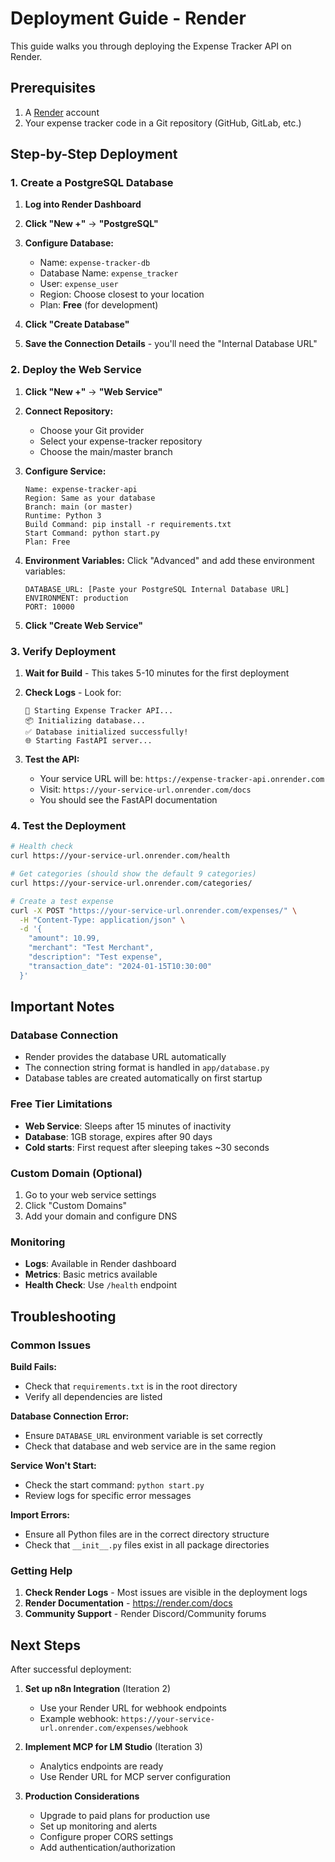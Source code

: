 # Deployment Guide - Render

This guide walks you through deploying the Expense Tracker API on Render.

## Prerequisites

1. A [Render](https://render.com) account
2. Your expense tracker code in a Git repository (GitHub, GitLab, etc.)

## Step-by-Step Deployment

### 1. Create a PostgreSQL Database

1. **Log into Render Dashboard**
2. **Click "New +"** → **"PostgreSQL"**
3. **Configure Database:**
   - Name: `expense-tracker-db`
   - Database Name: `expense_tracker`
   - User: `expense_user`
   - Region: Choose closest to your location
   - Plan: **Free** (for development)

4. **Click "Create Database"**
5. **Save the Connection Details** - you'll need the "Internal Database URL"

### 2. Deploy the Web Service

1. **Click "New +"** → **"Web Service"**
2. **Connect Repository:**
   - Choose your Git provider
   - Select your expense-tracker repository
   - Choose the main/master branch

3. **Configure Service:**
   ```
   Name: expense-tracker-api
   Region: Same as your database
   Branch: main (or master)
   Runtime: Python 3
   Build Command: pip install -r requirements.txt
   Start Command: python start.py
   Plan: Free
   ```

4. **Environment Variables:**
   Click "Advanced" and add these environment variables:
   ```
   DATABASE_URL: [Paste your PostgreSQL Internal Database URL]
   ENVIRONMENT: production
   PORT: 10000
   ```

5. **Click "Create Web Service"**

### 3. Verify Deployment

1. **Wait for Build** - This takes 5-10 minutes for the first deployment
2. **Check Logs** - Look for:
   ```
   🚀 Starting Expense Tracker API...
   📦 Initializing database...
   ✅ Database initialized successfully!
   🌐 Starting FastAPI server...
   ```

3. **Test the API:**
   - Your service URL will be: `https://expense-tracker-api.onrender.com`
   - Visit: `https://your-service-url.onrender.com/docs`
   - You should see the FastAPI documentation

### 4. Test the Deployment

```bash
# Health check
curl https://your-service-url.onrender.com/health

# Get categories (should show the default 9 categories)
curl https://your-service-url.onrender.com/categories/

# Create a test expense
curl -X POST "https://your-service-url.onrender.com/expenses/" \
  -H "Content-Type: application/json" \
  -d '{
    "amount": 10.99,
    "merchant": "Test Merchant",
    "description": "Test expense",
    "transaction_date": "2024-01-15T10:30:00"
  }'
```

## Important Notes

### Database Connection
- Render provides the database URL automatically
- The connection string format is handled in `app/database.py`
- Database tables are created automatically on first startup

### Free Tier Limitations
- **Web Service**: Sleeps after 15 minutes of inactivity
- **Database**: 1GB storage, expires after 90 days
- **Cold starts**: First request after sleeping takes ~30 seconds

### Custom Domain (Optional)
1. Go to your web service settings
2. Click "Custom Domains"
3. Add your domain and configure DNS

### Monitoring
- **Logs**: Available in Render dashboard
- **Metrics**: Basic metrics available
- **Health Check**: Use `/health` endpoint

## Troubleshooting

### Common Issues

**Build Fails:**
- Check that `requirements.txt` is in the root directory
- Verify all dependencies are listed

**Database Connection Error:**
- Ensure `DATABASE_URL` environment variable is set correctly
- Check that database and web service are in the same region

**Service Won't Start:**
- Check the start command: `python start.py`
- Review logs for specific error messages

**Import Errors:**
- Ensure all Python files are in the correct directory structure
- Check that `__init__.py` files exist in all package directories

### Getting Help

1. **Check Render Logs** - Most issues are visible in the deployment logs
2. **Render Documentation** - https://render.com/docs
3. **Community Support** - Render Discord/Community forums

## Next Steps

After successful deployment:

1. **Set up n8n Integration** (Iteration 2)
   - Use your Render URL for webhook endpoints
   - Example webhook: `https://your-service-url.onrender.com/expenses/webhook`

2. **Implement MCP for LM Studio** (Iteration 3)
   - Analytics endpoints are ready
   - Use Render URL for MCP server configuration

3. **Production Considerations**
   - Upgrade to paid plans for production use
   - Set up monitoring and alerts
   - Configure proper CORS settings
   - Add authentication/authorization 
